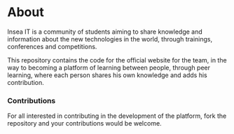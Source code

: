 
# About
Insea IT is a community of students aiming to share knowledge and information about the new technologies in the world, through trainings, conferences and competitions.

This repository contains the code for the official website for the team, in the way to becoming a platform of learning between people, through peer learning, where each person shares his own knowledge and adds his contribution.
### Contributions

For all interested in contributing in the development of the platform, fork the repository and your contributions would be welcome.
